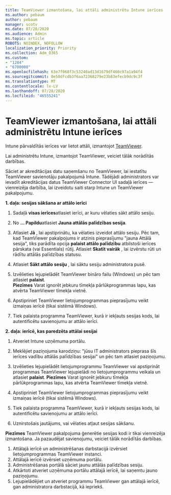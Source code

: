 ```yaml
---
title: TeamViewer izmantošana, lai attāli administrētu Intune ierīces
ms.author: pebaum
author: pebaum
manager: scotv
ms.date: 07/28/2020
ms.audience: Admin
ms.topic: article
ROBOTS: NOINDEX, NOFOLLOW
localization_priority: Priority
ms.collection: Adm_O365
ms.custom:
- "1284"
- "6700008"
ms.openlocfilehash: 63e7f068f3c53240ad13d1679df460c97a1a94f4
ms.sourcegitcommit: 0e50dfcdb3f6aa72368279e23b83efecb9dc9c3f
ms.translationtype: MT
ms.contentlocale: lv-LV
ms.lasthandoff: 07/28/2020
ms.locfileid: "46555241"
---
```

# <a name="use-teamviewer-to-remotely-administer-intune-devices"></a>TeamViewer izmantošana, lai attāli administrētu Intune ierīces

Intune pārvaldītās ierīces var lietot attāli, izmantojot [TeamViewer](https://www.teamviewer.com/).

Lai administrētu Intune, izmantojot TeamViewer, veiciet tālāk norādītās darbības. 

Sāciet ar akreditācijas datu saņemšanu no TeamViewer, lai iestatītu TeamViewer savienotāju pakalpojumā Intune. Tādējādi administrators var ievadīt akreditācijas datus TeamViewer Connector UI sadaļā ierīces — vienreizēja darbība, lai izveidotu saiti starp Intune un TeamViewer pakalpojumu.

**1. daļa: sesijas sākšana ar attālo ierīci**

1. Sadaļā **visas ierīces**atlasiet ierīci, ar kuru vēlaties sākt attālo sesiju.
2. No **... Papildu**atlasiet **Jauna attālās palīdzības sesija**.
3. Atlasiet **Jā** , lai apstiprinātu, ka vēlaties izveidot attālo sesiju.
    Pēc tam, kad TeamViewer pakalpojums ir atzinis pieprasījumu "jauna Attālā sesija", tiks parādīta opcija **palaist attālo palīdzību** atbilstoši ierīces pārskata (vai Essentials) rūtij. Atlasiet **Skatīt vairāk** , lai izvērstu rūti un rādītu attālās palīdzības statusu.
4. Atlasiet **Sākt attālo sesiju** , lai sāktu sesiju administratora pusē.
5. Izvēlieties lejupielādēt TeamViewer bināro failu (Windows) un pēc tam atlasiet **palaist**.<br/>
    **Piezīmes** Varat ignorēt jebkuru tīmekļa pārlūkprogrammas lapu, kas atvērta TeamViewer tīmekļa vietnē.

6. Apstipriniet TeamViewer lietojumprogrammas pieprasījumu veikt izmaiņas ierīcē (tikai sistēmā Windows).
7. Tiek palaista programma TeamViewer, kurā ir iekļauts sesijas kods, lai autentificētu savienojumu ar attālo ierīci.

**2. daļa: ierīcē, kas paredzēta attālai sesijai**

1. Atveriet Intune uzņēmuma portālu.
2. Meklējiet paziņojuma karodziņu: "jūsu IT administrators pieprasa šīs ierīces vadību attālās palīdzības sesijai" un pēc tam atlasiet paziņojumu.
3. Izvēlieties lejupielādēt lietojumprogrammu TeamViewer vai apstiprināt programmas TeamViewer lejupielādi no lietojumprogrammu veikala un atlasiet **palaist**.
    **Piezīmes** Varat ignorēt jebkuru tīmekļa pārlūkprogrammas lapu, kas atvērta TeamViewer tīmekļa vietnē.

4. Apstipriniet TeamViewer lietojumprogrammas pieprasījumu veikt izmaiņas ierīcē (tikai sistēmā Windows).
5. Tiek palaista programma TeamViewer, kurā ir iekļauts sesijas kods, lai autentificētu savienojumu ar attālo ierīci.
6. Uznirstošais jautājums, vai vēlaties atļaut sesijas sākšanu.

**Piezīmes** TeamViewer pakalpojuma ģenerētie sesijas kodi ir tikai vienreizēja izmantošana. Ja pazaudējat savienojumu, veiciet tālāk norādītās darbības.

1. Attālajā ierīcē un administrēšanas darbstacijā izvērsiet lietojumprogrammas TeamViewer instanci.
2. Attālajā ierīcē izvērsiet uzņēmuma portālu.
3. Administrēšanas portālā sāciet jaunu attālās palīdzības sesiju.
4. Atkārtoti atveriet uzņēmuma portālu attālajā ierīcē, lai saņemtu jauno paziņojumu.
5. Lejupielādējiet un atveriet programmu TeamViewer gan attālajā ierīcē, gan administratora darbstacijā, kā iepriekš.